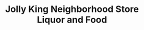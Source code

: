 ---
title: "Jolly King Neighborhood Store Liquor and Food"
url: /fairfield/jolly-king-neighborhood-store-liquor-and-food/
shop: Lebensmittel
---